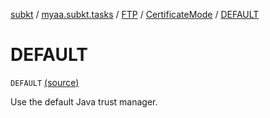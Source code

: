 [subkt](../../../index.md) / [myaa.subkt.tasks](../../index.md) / [FTP](../index.md) / [CertificateMode](index.md) / [DEFAULT](./-d-e-f-a-u-l-t.md)

# DEFAULT

`DEFAULT` [(source)](https://github.com/Myaamori/SubKt/blob/0.1.8/src/main/kotlin/myaa/subkt/tasks/tasks.kt#L1731)

Use the default Java trust manager.

